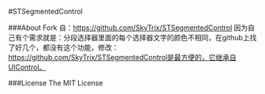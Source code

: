 #STSegmentedControl

###About
Fork 自：https://github.com/SkyTrix/STSegmentedControl
因为自己有个需求就是：分段选择器里面的每个选择器文字的颜色不相同，在github上找了好几个，都没有这个功能，修改：https://github.com/SkyTrix/STSegmentedControl是最方便的，它继承自UIControl。



###License
The MIT License


